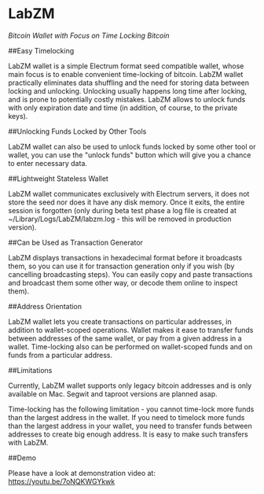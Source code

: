 # LabZM

*Bitcoin Wallet with Focus on Time Locking Bitcoin*

##Easy Timelocking

LabZM wallet is a simple Electrum format seed compatible wallet, whose main
focus is to enable convenient time-locking of bitcoin. LabZM wallet practically eliminates 
data shuffling and the need for storing data between locking and unlocking. 
Unlocking usually happens long time after locking, and is prone to potentially costly mistakes. 
LabZM allows to unlock funds with only expiration date and time (in addition, of course, to the private keys).

##Unlocking Funds Locked by Other Tools

LabZM wallet can also be used to unlock funds locked by some other tool or wallet, 
you can use the "unlock funds" button which will give you a chance to enter necessary data.

##Lightweight Stateless Wallet

LabZM wallet communicates exclusively with Electrum servers, it does not store the seed nor 
does it have any disk memory. Once it exits, the entire session is forgotten (only during beta test
phase a log file is created at ~/Library/Logs/LabZM/labzm.log - this will be removed
in production version).

##Can be Used as Transaction Generator 

LabZM displays transactions in hexadecimal format before it broadcasts them, 
so you can use it for transaction generation only if you wish (by cancelling broadcasting steps). 
You can easily copy and paste transactions and broadcast them some other way, 
or decode them online to inspect them).

##Address Orientation

LabZM wallet lets you create transactions on particular addresses, in addition to wallet-scoped
operations. Wallet makes it ease to transfer funds between addresses of the same wallet, or
pay from a given address in a wallet. Time-locking also can be performed on wallet-scoped funds
and on funds from a particular address.

##Limitations

Currently, LabZM wallet supports only legacy bitcoin addresses and is only available on Mac.
Segwit and taproot versions are planned asap.

Time-locking has the following limitation - you cannot time-lock more funds than the
largest address in the wallet. If you need to timelock more funds than the largest address
in your wallet, you need to transfer funds between addresses to create big enough address. 
It is easy to make such transfers with LabZM.

##Demo

Please have a look at demonstration video at: https://youtu.be/7oNQKWGYkwk